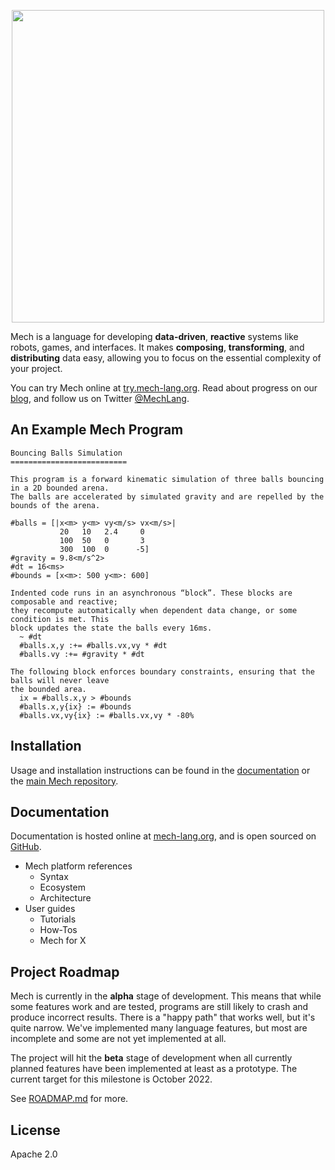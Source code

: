 <p align="center">
  <img width="500px" src="http://mech-lang.org/img/logo.png">
</p>

Mech is a language for developing **data-driven**, **reactive** systems like robots, games, and interfaces. It makes **composing**, **transforming**, and **distributing** data easy, allowing you to focus on the essential complexity of your project.

You can try Mech online at [try.mech-lang.org](http://try.mech-lang.org). Read about progress on our [blog](http://mech-lang.org/blog/), and follow us on Twitter [@MechLang](https://twitter.com/MechLang).

## An Example Mech Program

```
Bouncing Balls Simulation
==========================
 
This program is a forward kinematic simulation of three balls bouncing in a 2D bounded arena. 
The balls are accelerated by simulated gravity and are repelled by the bounds of the arena.

#balls = [|x<m> y<m> vy<m/s> vx<m/s>|
           20   10   2.4     0
           100  50   0       3
           300  100  0      -5]
#gravity = 9.8<m/s^2>
#dt = 16<ms>
#bounds = [x<m>: 500 y<m>: 600] 

Indented code runs in an asynchronous “block”. These blocks are composable and reactive; 
they recompute automatically when dependent data change, or some condition is met. This 
block updates the state the balls every 16ms.
  ~ #dt
  #balls.x,y :+= #balls.vx,vy * #dt
  #balls.vy :+= #gravity * #dt
 
The following block enforces boundary constraints, ensuring that the balls will never leave 
the bounded area.
  ix = #balls.x,y > #bounds
  #balls.x,y{ix} := #bounds
  #balls.vx,vy{ix} := #balls.vx,vy * -80%
```

## Installation

Usage and installation instructions can be found in the [documentation](http://docs.mech-lang.org/#/docs/install.mec) or the [main Mech repository](https://github.com/mech-lang/mech).

## Documentation

Documentation is hosted online at [mech-lang.org](http://docs.mech-lang.org), and is open sourced on [GitHub](http://github.com/mech-lang/docs).

- Mech platform references
  - Syntax
  - Ecosystem
  - Architecture
- User guides
  - Tutorials
  - How-Tos
  - Mech for X  
  
## Project Roadmap

Mech is currently in the **alpha** stage of development. This means that while some features work and are tested, programs are still likely to crash and produce incorrect results. There is a "happy path" that works well, but it's quite narrow. We've implemented many language features, but most are incomplete and some are not yet implemented at all. 

The project will hit the **beta** stage of development when all currently planned features have been implemented at least as a prototype. The current target for this milestone is October 2022.

See [ROADMAP.md](https://github.com/mech-lang/mech/blob/main/ROADMAP.md?plain=1) for more.

## License

Apache 2.0
